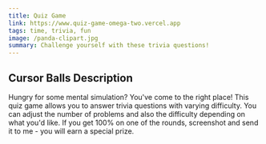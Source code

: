 ```yaml
---
title: Quiz Game
link: https://www.quiz-game-omega-two.vercel.app
tags: time, trivia, fun
image: /panda-clipart.jpg
summary: Challenge yourself with these trivia questions!
---
```


## Cursor Balls Description

Hungry for some mental simulation? You've come to the right place! This quiz game allows you to answer trivia questions with varying difficulty. You can adjust the number of problems and also the difficulty depending on what you'd like. If you get 100% on one of the rounds, screenshot and send it to me - you will earn a special prize.
